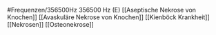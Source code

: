 #Frequenzen/356500Hz
356500 Hz (E)
[[Aseptische Nekrose von Knochen]]
[[Avaskuläre Nekrose von Knochen]]
[[Kienböck Krankheit]]
[[Nekrosen]]
[[Osteonekrose]]